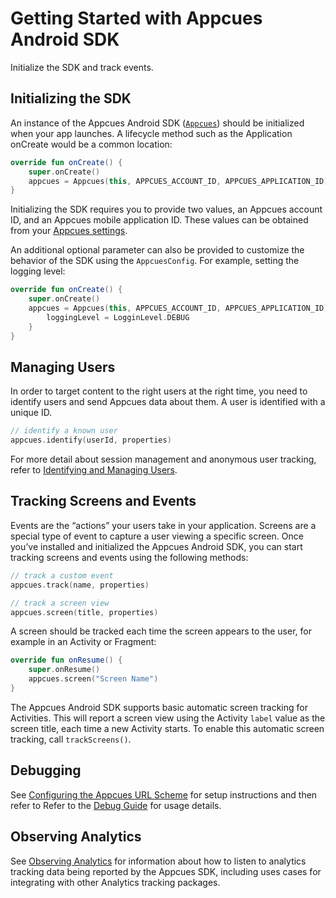 # Getting Started with Appcues Android SDK

Initialize the SDK and track events.

## Initializing the SDK

An instance of the Appcues Android SDK ([`Appcues`](https://github.com/appcues/appcues-android-sdk/blob/main/appcues/src/main/java/com/appcues/Appcues.kt)) should be initialized when your app launches. A lifecycle method such as the Application onCreate would be a common location:

```kotlin
override fun onCreate() {
    super.onCreate()
    appcues = Appcues(this, APPCUES_ACCOUNT_ID, APPCUES_APPLICATION_ID)
}
```

Initializing the SDK requires you to provide two values, an Appcues account ID, and an Appcues mobile application ID. These values can be obtained from your [Appcues settings](https://studio.appcues.com/settings/account).

An additional optional parameter can also be provided to customize the behavior of the SDK using the `AppcuesConfig`. For example, setting the logging level:

```kotlin
override fun onCreate() {
    super.onCreate()
    appcues = Appcues(this, APPCUES_ACCOUNT_ID, APPCUES_APPLICATION_ID) {
        loggingLevel = LogginLevel.DEBUG
    }
}
```

## Managing Users

In order to target content to the right users at the right time, you need to identify users and send Appcues data about them. A user is identified with a unique ID.

```kotlin
// identify a known user
appcues.identify(userId, properties)
```

For more detail about session management and anonymous user tracking, refer to [Identifying and Managing Users](https://github.com/appcues/appcues-android-sdk/blob/main/docs/Identifying.md).

## Tracking Screens and Events

Events are the “actions” your users take in your application. Screens are a special type of event to capture a user viewing a specific screen. Once you’ve installed and initialized the Appcues Android SDK, you can start tracking screens and events using the following methods:

```kotlin
// track a custom event
appcues.track(name, properties)

// track a screen view
appcues.screen(title, properties)
```

A screen should be tracked each time the screen appears to the user, for example in an Activity or Fragment: 
```kotlin
override fun onResume() {
    super.onResume()
    appcues.screen("Screen Name")
}
```

The Appcues Android SDK supports basic automatic screen tracking for Activities.  This will report a screen view using the Activity `label` value as the screen title, each time a new Activity starts.  To enable this automatic screen tracking, call `trackScreens()`.

## Debugging

See [Configuring the Appcues URL Scheme](https://github.com/appcues/appcues-android-sdk/blob/main/docs/URLSchemeConfiguring.md) for setup instructions and then refer to Refer to the [Debug Guide](https://github.com/appcues/appcues-android-sdk/blob/main/docs/Debugging.md) for usage details.

## Observing Analytics

See [Observing Analytics](https://github.com/appcues/appcues-android-sdk/blob/main/docs/AnalyticObserving.md) for information about how to listen to analytics tracking data being reported by the Appcues SDK, including uses cases for integrating with other Analytics tracking packages.
